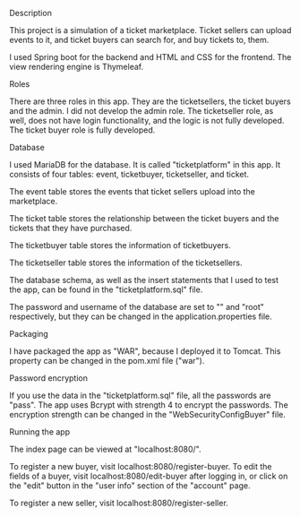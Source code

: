 Description

This project is a simulation of a ticket marketplace. Ticket sellers can upload events to it, and ticket buyers can search for, and buy tickets to,  them.

I used Spring boot for the backend and HTML and CSS for the frontend. The view rendering engine is Thymeleaf.


Roles


There are three roles in this app. They are the ticketsellers, the ticket buyers and the admin. I did not develop the admin role. The ticketseller role, as well, does not have login functionality, and the logic is not fully developed. The ticket buyer role is fully developed.


Database


I used MariaDB for the database. It is called "ticketplatform" in this app. It consists of four tables: event, ticketbuyer, ticketseller, and ticket.

The event table stores the events that ticket sellers upload into the marketplace.

The ticket table stores the relationship between the ticket buyers and the tickets that they have purchased.

The ticketbuyer table stores the information of ticketbuyers.

The ticketseller table stores the information of the ticketsellers.

The database schema, as well as the insert statements that I used to test the app, can be found in the "ticketplatform.sql" file.

The password and username of the database are set to "" and "root" respectively, but they can be changed in the application.properties file.


Packaging


I have packaged the app as "WAR", because I deployed it to Tomcat. This property can be changed in the pom.xml file ("<packaging>war</packaging>").


Password encryption

If you use the data in the "ticketplatform.sql" file, all the passwords are "pass". The app uses Bcrypt with strength 4 to encrypt the passwords.
The encryption strength can be changed in the "WebSecurityConfigBuyer" file.


Running the app


The index page can be viewed at "localhost:8080/".  

To register a new buyer, visit localhost:8080/register-buyer. To edit the fields of a buyer, visit localhost:8080/edit-buyer after logging in, or click on
the "edit" button in the "user info" section of the "account" page.

To register a new seller, visit localhost:8080/register-seller.

